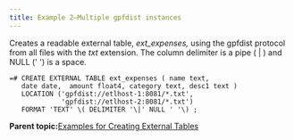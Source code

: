 ```yaml
---
title: Example 2—Multiple gpfdist instances 
---
```


Creates a readable external table, *ext\_expenses,* using the gpfdist protocol from all files with the *txt* extension. The column delimiter is a pipe \( \| \) and NULL \(' '\) is a space.

```
=# CREATE EXTERNAL TABLE ext_expenses ( name text, 
   date date,  amount float4, category text, desc1 text ) 
   LOCATION ('gpfdist://etlhost-1:8081/*.txt', 
             'gpfdist://etlhost-2:8081/*.txt')
   FORMAT 'TEXT' \( DELIMITER '\|' NULL ' '\) ;

```

**Parent topic:**[Examples for Creating External Tables](../external/g-creating-external-tables---examples.html)

